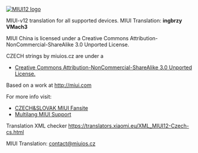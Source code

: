 
[![MIUI12 logo](https://i.imgur.com/qLcFcYE.png)](https://xiaomi.eu/)

MIUI-v12 translation for all supported devices. MIUI Translation: **ingbrzy** **VMach3**


MIUI China is licensed under a Creative Commons Attribution-NonCommercial-ShareAlike 3.0 Unported License.

CZECH strings by miuios.cz are under a 
- [Creative Commons Attribution-NonCommercial-ShareAlike 3.0 Unported License.](http://creativecommons.org/licenses/by-nc-sa/3.0/)

Based on a work at http://miui.com

For more info visit:
- [CZECH&SLOVAK MIUI Fansite](http://miuios.cz)  
- [Multilang MIUI Support](http://xiaomi.eu) 

Translation XML checker https://translators.xiaomi.eu/XML_MIUI12-Czech-cs.html

MIUI Translation: contact@miuios.cz

